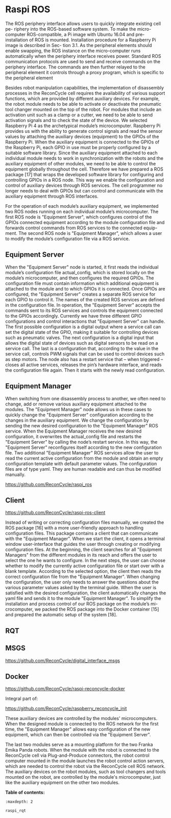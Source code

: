 # Raspi ROS

The ROS periphery interface allows users to quickly integrate existing cell pe-
riphery into the ROS-based software system. To make the micro-computer
ROS-compatible, a Pi image with Ubuntu 16.04 and pre-installation of ROS is
mounted. Installation procedure for a Raspberry Pi image is described in Sec-
tion 3.1. As the peripheral elements should enable swapping, the ROS instance
on the micro-computer runs automatically when the periphery interface receives
power. Standard ROS communication protocols are used to send and receive
commands on the periphery interface. The commands are then further relayed
to the peripheral element it controls through a proxy program, which is specific
to the peripheral element


Besides robot manipulation capabilities, the implementation of disassembly processes in the
ReconCycle cell requires the availability of various support functions, which are provided by
different auxiliary devices. For example, the robot module needs to be able to activate or
deactivate the pneumatic tool changer mounted on the top of the robot. For modules that
include an activation unit such as a clamp or a cutter, we need to be able to send activation
signals and to check the state of the device. 
We selected Raspberry Pi 4 as the archetypical
module’s microcomputer. Raspberry Pi provides us with the ability to generate control signals
and read the sensor values by attaching the auxiliary devices (equipment) to the GPIOs of
the Raspberry Pi. When the auxiliary equipment is connected to the GPIOs of the Raspberry
Pi, each GPIO in use must be properly configured by a suitable software library. Since the
auxiliary equipment attached to each individual module needs to work in synchronization with
the robots and the auxiliary equipment of other modules, we need to be able to control the
equipment globally throughout the cell. Therefore we have prepared a ROS package [17] that
wraps the developed software library for configuring and controlling GPIOs in a ROS node.
This way we enable the configuration and control of auxiliary devices through ROS services.
The cell programmer no longer needs to deal with GPIOs but can control and communicate
with the auxiliary equipment through ROS interfaces.







For the operation of each module’s auxiliary equipment, we implemented two ROS nodes
running on each individual module’s microcomputer. The first ROS node is "Equipment Server", which configures control of the GPIOs connected equipment according to the module configuration file and forwards control commands from ROS services to the connected equip-
ment. The second ROS node is "Equipment Manager", which allows a user to modify the module’s configuration file via a ROS service.

## Equipment Server


When the "Equipment Server" node is started, it first reads the individual module’s configuration file actual_config, which is stored locally on the module’s microcomputer, and then configures the required GPIOs. The configuration file must contain information which additional equipment is attached to the module and to which GPIOs it is connected. Once GPIOs are configured, the "Equipment Server" creates a separate ROS service for each GPIO to control it. The names of the created ROS services are defined in the configuration file. In operation, the "Equipment Server" accepts the commands sent to its ROS services and controls the equipment connected to the GPIOs accordingly. Currently we have three different GPIO configurations and control interactions that "Equipment Server" can handle. The first possible configuration is a digital output where a service call can set the digital state of the GPIO, making it suitable for controlling devices such as pneumatic valves. The next configuration is a digital input that allows the digital state of devices such as digital sensors to be read on a service call. The last is a configuration that, according to the value in the service call, controls PWM signals that can be used to control devices such as step motors. The node also has a restart service that – when triggered – closes all active services, releases the pin’s hardware interface, and reads the configuration file again. Then it starts with the newly read configuration.

## Equipment Manager


When switching from one disassembly process to another, we often need to change, add or remove various auxiliary equipment attached to the modules. The "Equipment Manager" node allows us in these cases to quickly change the "Equipment Server" configuration according to the changes in the auxiliary equipment. We change the configuration by sending the new desired configuration to the "Equipment Manager" ROS service. When the Equipment Manager receives the new desired configuration, it overwrites the actual_config file and restarts the "Equipment Server" by calling the node’s restart service. In this way, the "Equipment Server" reconfigures itself according to the new configuration file. Two additional "Equipment Manager" ROS services allow the user to read the current active configuration from the module and obtain an empty configuration template with default parameter values. The configuration files are of type yaml. They are human readable and can thus be modified manually.






https://github.com/ReconCycle/raspi_ros


## Client

https://github.com/ReconCycle/raspi-ros-client


Instead of writing or correcting configuration files manually, we created the ROS package
[16] with a more user-friendly approach to handling configuration files. This package contains
a client that can communicate with the "Equipment Manager". When we start the client,
it opens a terminal window user-interface that guides the user through creating or modifying
configuration files. At the beginning, the client searches for all "Equipment Managers" from the
different modules in its reach and offers the user to select the one he wants to configure. In the
next steps, the user can choose whether to modify the currently active configuration file or start
over with a blank template. According to the selected option, the client then reads the correct
configuration file from the "Equipment Manager". When changing the configuration, the user
only needs to answer the questions about the various parameter values asked by the terminal
guide. When the user is satisfied with the desired configuration, the client automatically changes
the yaml file and sends it to the module "Equipment Manager".
To simplify the installation and process control of our ROS package on the module’s mi-
crocomputer, we packed the ROS package into the Docker container [15] and prepared the
automatic setup of the system [18].



## RQT


## MSGS

https://github.com/ReconCycle/digital_interface_msgs


## Docker

https://github.com/ReconCycle/raspi-reconcycle-docker

Integral part of:

https://github.com/ReconCycle/raspberry_reconcycle_init



These auxiliary devices are controlled by the modules' microcomputers. When the designed module is connected to the ROS network for the first time, the "Equipment Manager" allows easy configuration of the new equipment, which can then be controlled via the "Equipment Server".

The last two modules serve as a mounting platform for the two Franka Emika Panda robots. When the module with the robot is connected to the ReconCycle cell via Plug-and-Produce connectors, the robot control computer mounted in the module launches the robot control action servers, which are needed to control the robot via the ReconCycle cell ROS network. The auxiliary devices on the robot modules, such as tool changers and tools mounted on the robot, are controlled by the module's microcomputer, just like the auxiliary equipment on the other two modules.






**Table of contents:**

```{toctree}
:maxdepth: 2

raspi_rqt

```
